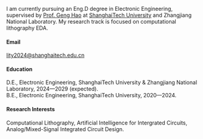 I am currently pursuing an Eng.D degree in Electronic Engineering, supervised by [Prof. Geng Hao](https://true-genghao.github.io/genghao/) at [ShanghaiTech University](https://www.shanghaitech.edu.cn) and Zhangjiang National Laboratory. My research track is focused on computational lithography EDA.

#### Email
lity2024@shanghaitech.edu.cn

#### Education
D.E., Electronic Engineering, ShanghaiTech University & Zhangjiang National Laboratory, 2024—2029 (expected).\
B.E., Electronic Engineering, ShanghaiTech University, 2020—2024.

#### Research Interests
Computational Lithography, Artificial Intelligence for Intergrated Circuits, Analog/Mixed-Signal Integrated Circuit Design.

